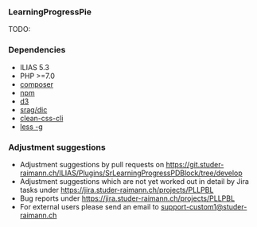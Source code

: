 ### LearningProgressPie
TODO: 

### Dependencies
* ILIAS 5.3
* PHP >=7.0
* [composer](https://getcomposer.org)
* [npm](https://nodejs.org)
* [d3](https://www.npmjs.com/package/d3)
* [srag/dic](https://packagist.org/packages/srag/dic)
* [clean-css-cli](https://www.npmjs.com/package/clean-css-cli)
* [less -g](https://www.npmjs.com/package/less)

### Adjustment suggestions
* Adjustment suggestions by pull requests on https://git.studer-raimann.ch/ILIAS/Plugins/SrLearningProgressPDBlock/tree/develop
* Adjustment suggestions which are not yet worked out in detail by Jira tasks under https://jira.studer-raimann.ch/projects/PLLPBL
* Bug reports under https://jira.studer-raimann.ch/projects/PLLPBL
* For external users please send an email to support-custom1@studer-raimann.ch

